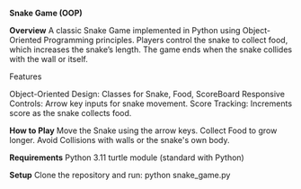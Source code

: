 **Snake Game (OOP)**

**Overview**
A classic Snake Game implemented in Python using Object-Oriented Programming principles. Players control the snake to collect food, which increases the snake’s length.
The game ends when the snake collides with the wall or itself.

Features

Object-Oriented Design: Classes for Snake, Food, ScoreBoard
Responsive Controls: Arrow key inputs for snake movement.
Score Tracking: Increments score as the snake collects food.

**How to Play**
Move the Snake using the arrow keys.
Collect Food to grow longer.
Avoid Collisions with walls or the snake's own body.

**Requirements**
Python 3.11
turtle module (standard with Python)

**Setup**
Clone the repository and run: python snake_game.py





